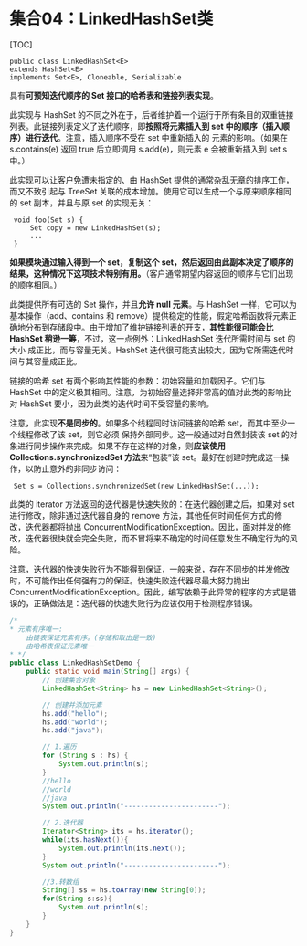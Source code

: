 # 集合04：LinkedHashSet类

[TOC]

	public class LinkedHashSet<E>
	extends HashSet<E>
	implements Set<E>, Cloneable, Serializable

具有**可预知迭代顺序的 Set 接口的哈希表和链接列表实现**。

此实现与 HashSet 的不同之外在于，后者维护着一个运行于所有条目的双重链接列表。此链接列表定义了迭代顺序，即**按照将元素插入到 set 中的顺序（插入顺序）进行迭代**。注意，插入顺序不受在 set 中重新插入的 元素的影响。（如果在 s.contains(e) 返回 true 后立即调用 s.add(e)，则元素 e 会被重新插入到 set s 中。） 

此实现可以让客户免遭未指定的、由 HashSet 提供的通常杂乱无章的排序工作，而又不致引起与 TreeSet 关联的成本增加。使用它可以生成一个与原来顺序相同的 set 副本，并且与原 set 的实现无关： 

     void foo(Set s) {
         Set copy = new LinkedHashSet(s);
         ...
     }

**如果模块通过输入得到一个 set，复制这个 set，然后返回由此副本决定了顺序的结果，这种情况下这项技术特别有用。**（客户通常期望内容返回的顺序与它们出现的顺序相同。） 

此类提供所有可选的 Set 操作，并且**允许 null 元素**。与 HashSet 一样，它可以为基本操作（add、contains 和 remove）提供稳定的性能，假定哈希函数将元素正确地分布到存储段中。由于增加了维护链接列表的开支，**其性能很可能会比 HashSet 稍逊一筹**，不过，这一点例外：LinkedHashSet 迭代所需时间与 set 的大小 成正比，而与容量无关。HashSet 迭代很可能支出较大，因为它所需迭代时间与其容量成正比。 

链接的哈希 set 有两个影响其性能的参数：初始容量和加载因子。它们与 HashSet 中的定义极其相同。注意，为初始容量选择非常高的值对此类的影响比对 HashSet 要小，因为此类的迭代时间不受容量的影响。 

注意，此实现**不是同步的**。如果多个线程同时访问链接的哈希 set，而其中至少一个线程修改了该 set，则它必须 保持外部同步。这一般通过对自然封装该 set 的对象进行同步操作来完成。如果不存在这样的对象，则**应该使用 Collections.synchronizedSet 方法**来“包装”该 set。最好在创建时完成这一操作，以防止意外的非同步访问： 

     Set s = Collections.synchronizedSet(new LinkedHashSet(...));

此类的 iterator 方法返回的迭代器是快速失败的：在迭代器创建之后，如果对 set 进行修改，除非通过迭代器自身的 remove 方法，其他任何时间任何方式的修改，迭代器都将抛出 ConcurrentModificationException。因此，面对并发的修改，迭代器很快就会完全失败，而不冒将来不确定的时间任意发生不确定行为的风险。 

注意，迭代器的快速失败行为不能得到保证，一般来说，存在不同步的并发修改时，不可能作出任何强有力的保证。快速失败迭代器尽最大努力抛出 ConcurrentModificationException。因此，编写依赖于此异常的程序的方式是错误的，正确做法是：迭代器的快速失败行为应该仅用于检测程序错误。 

```java
/*
* 元素有序唯一:
	由链表保证元素有序。(存储和取出是一致)
	由哈希表保证元素唯一
* */
public class LinkedHashSetDemo {
    public static void main(String[] args) {
        // 创建集合对象
        LinkedHashSet<String> hs = new LinkedHashSet<String>();

        // 创建并添加元素
        hs.add("hello");
        hs.add("world");
        hs.add("java");

        // 1.遍历
        for (String s : hs) {
            System.out.println(s);
        }
        //hello
        //world
        //java
        System.out.println("-----------------------");

        // 2.迭代器
        Iterator<String> its = hs.iterator();
        while(its.hasNext()){
            System.out.println(its.next());
        }
        System.out.println("-----------------------");

        //3.转数组
        String[] ss = hs.toArray(new String[0]);
        for(String s:ss){
            System.out.println(s);
        }
    }
}
```